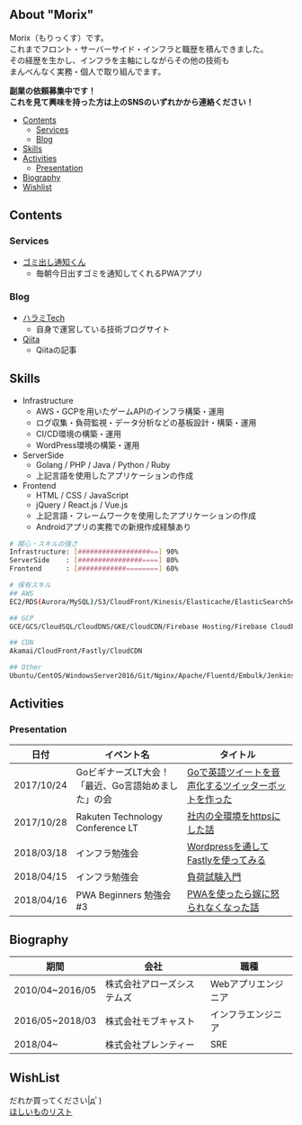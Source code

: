 ## About "Morix"
Morix（もりっくす）です。  
これまでフロント・サーバーサイド・インフラと職歴を積んできました。  
その経歴を生かし、インフラを主軸にしながらその他の技術も  
まんべんなく実務・個人で取り組んでます。  

**副業の依頼募集中です！  
これを見て興味を持った方は上のSNSのいずれかから連絡ください！**

* [Contents](#contents)
  - [Services](#services)
  - [Blog](#blog)
* [Skills](#skills)
* [Activities](#activities)
  - [Presentation](#presentation)
* [Biography](#biography)
* [Wishlist](#wishlist)

## Contents
### Services
* [ゴミ出し通知くん](https://trash.haramishio.xyz)
  - 毎朝今日出すゴミを通知してくれるPWAアプリ

### Blog
* [ハラミTech](https://blog.haramishio.xyz)
  - 自身で運営している技術ブログサイト
* [Qiita](https://qiita.com/Morix1500)
  - Qiitaの記事

## Skills
* Infrastructure
    - AWS・GCPを用いたゲームAPIのインフラ構築・運用
    - ログ収集・負荷監視・データ分析などの基板設計・構築・運用
    - CI/CD環境の構築・運用
    - WordPress環境の構築・運用
* ServerSide
    - Golang / PHP / Java / Python / Ruby
    - 上記言語を使用したアプリケーションの作成
* Frontend
    - HTML / CSS / JavaScript
    - jQuery / React.js / Vue.js
    - 上記言語・フレームワークを使用したアプリケーションの作成
    - Androidアプリの実務での新規作成経験あり

```bash
# 関心・スキルの強さ
Infrastructure: [##################==] 90%
ServerSide    : [################====] 80%
Frontend      : [############========] 60%

# 保有スキル
## AWS
EC2/RDS(Aurora/MySQL)/S3/CloudFront/Kinesis/Elasticache/ElasticSearchService/Route53/VPC/Lambda/API Gateway

## GCP
GCE/GCS/CloudSQL/CloudDNS/GKE/CloudCDN/Firebase Hosting/Firebase CloudFunctions/Firebase RealtimeDatabase

## CDN
Akamai/CloudFront/Fastly/CloudCDN

## Other
Ubuntu/CentOS/WindowsServer2016/Git/Nginx/Apache/Fluentd/Embulk/Jenkins/Docker/Ansible/OpenVPN/Prometheus/Redash/WildFly/Redis
```

## Activities
### Presentation

| 日付     | イベント名 | タイトル |
| ---      | ---        | --- |
| 2017/10/24 | GoビギナーズLT大会！「最近、Go言語始めました」の会 | [Goで英語ツイートを音声化するツイッターボットを作った](https://speakerdeck.com/morix1500/godeying-yu-tuitowoyin-sheng-hua-surutuitutabotutowozuo-tuta) |
| 2017/10/28 | Rakuten Technology Conference LT | [社内の全環境をhttpsにした話](https://speakerdeck.com/morix1500/she-nei-falsequan-huan-jing-wohttpsnisitahua) |
| 2018/03/18 | インフラ勉強会 | [Wordpressを通してFastlyを使ってみる](https://wp.infra-workshop.tech/event/wordpress%E3%82%92%E9%80%9A%E3%81%97%E3%81%A6fastly%E3%82%92%E4%BD%BF%E3%81%A3%E3%81%A6%E3%81%BF%E3%82%8B/) |
| 2018/04/15 | インフラ勉強会 | [負荷試験入門](https://speakerdeck.com/morix1500/fu-he-shi-yan-ru-men) |
| 2018/04/16 | PWA Beginners 勉強会 #3 | [PWAを使ったら嫁に怒られなくなった話](https://speakerdeck.com/morix1500/pwawoshi-tutarajia-ninu-rarenakunatutahua) |

## Biography
| 期間                | 会社                       | 職種                |
| ---                 | ---                        | ---                 |
| 2010/04~2016/05     | 株式会社アローズシステムズ | Webアプリエンジニア |
| 2016/05~2018/03     | 株式会社モブキャスト       | インフラエンジニア  |
| 2018/04~            | 株式会社プレンティー       | SRE                 |

## WishList
だれか買ってください|дﾟ)  
[ほしいものリスト](https://www.amazon.co.jp/gp/registry/wishlist/1HO57VMPG9Y58/ref=nav_wishlist_lists_1)
